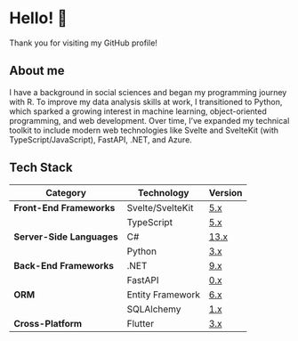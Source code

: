 # Hello! 👋

Thank you for visiting my GitHub profile! 

## About me

I have a background in social sciences and began my programming journey with R. To improve my data analysis skills at work, I transitioned to Python, which sparked a growing interest in machine learning, object-oriented programming, and web development. Over time, I’ve expanded my technical toolkit to include modern web technologies like Svelte and SvelteKit (with TypeScript/JavaScript), FastAPI, .NET, and Azure. 

## Tech Stack

| **Category**              | **Technology**      | **Version**                                              |
|---------------------------|---------------------|-------------------------------------------------------|
| **Front-End Frameworks**  | Svelte/SvelteKit    | [5.x](https://svelte.dev/)                        |
|                           | TypeScript          | [5.x](https://www.typescriptlang.org/)        |
| **Server-Side Languages** | C#                  | [13.x](https://docs.microsoft.com/en-us/dotnet/csharp/)|
|                           | Python              | [3.x](https://www.python.org/)                   |
| **Back-End Frameworks**   | .NET                | [9.x](https://dotnet.microsoft.com/)                |
|                           | FastAPI             | [0.x](https://fastapi.tiangolo.com/)             |
| **ORM**                   | Entity Framework    | [6.x](https://docs.microsoft.com/en-us/ef/)|
|                           | SQLAlchemy          | [1.x](https://www.sqlalchemy.org/)            |
| **Cross-Platform**        | Flutter             | [3.x](https://flutter.dev/)                      |

<!--
**zachhollow/zachhollow** is a ✨ _special_ ✨ repository because its `README.md` (this file) appears on your GitHub profile.

[![Go](https://img.shields.io/badge/Go-1.x-blue.svg)](https://golang.org/)
[![Gin](https://img.shields.io/badge/Gin-1.x-purple.svg)](https://gin-gonic.com/)
[![Ent.go](https://img.shields.io/badge/Ent-0.x-black.svg)](https://entgo.io/)

When I was in middle school, I stumbled on command prompt and quickly realized that it was a coding tool, albeit mysterious and cryptic. My middle school's computer lab did not have password-protected computers, and after a few Google searches on how to shut down computers using cmd.exe, I learned how to shut down my own desktop and any consenting friend's computer. It felt like magic, but I quickly ran out of simple spells and tricks and found myself engulfed by a myriad of coding documentation and resources. 

Overwhelmed, I put cmd.exe away, and throughout high school and college I found myself more interested in books, articles, and academic papers involving anthropology, history, foreign languages, political science, human rights, and international relations. I started learning R in college as part of a course on econometrics and data analysis for political science. A professor of mine raved about Python and Jupyter Lab as alternatives, but I mostly stuck with R for simple tasks such as data visualizations and regression due to familiarity and a discomfort with non-statistical programming languages or software.

I got my first job as a market research analyst in June 2022. In December 2022, a day before my workplace's annual winter holiday party, I decided to learn Python for data analytics/machine learning and JavaScript for web development. I felt limited with R, a renewed interest in Python, and re-emerging nostalgia from when I first stumbled upon command prompt. I bought an annual subscription to Codecademy in late December 2022, and effectively fell into "tutorial hell" during 2023. 

In early 2024, I sought a server-side framework beyong Node.js and Express.js, and I began learning ASP.NET Core with C#. I currently use .NET and C# for enterprise-grade back-end microservices, alongside Python for scripting, data analytics, and machine learning.

### TL;DR
